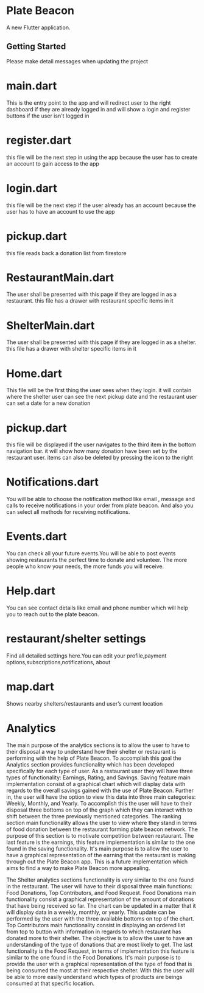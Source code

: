 # Plate Beacon

A new Flutter application.

## Getting Started

Please make detail messages when updating the project
# main.dart
This is the entry point to the app and will redirect user to the right dashboard if they are already logged in and will show a login and register buttons if the user isn't logged in

# register.dart
this file will be the next step in using the app because the user has to create an account to gain access to the app

# login.dart
this file will be the next step if the user already has an account because the user has to have an account to use the app

# pickup.dart
this file reads back a donation list from firestore 

# RestaurantMain.dart
The user shall be presented with this page if they are logged in as a restaurant. this file has a drawer with restaurant specific items in it

# ShelterMain.dart
The user shall be presented with this page if they are logged in as a shelter. this file has a drawer with shelter specific items in it

# Home.dart
This file will be the first thing the user sees when they login. it will contain where the shelter user can see the next pickup date and the restaurant user can set a date for a new donation

# pickup.dart
this file will be displayed if the user navigates to the third item in the bottom navigation bar. it will show how many donation have been set by the restaurant user. items can also be deleted by pressing the icon to the right

# Notifications.dart
You will be able to choose the notification method like email , message and calls to receive notifications in your order from plate beacon.
And also you can select all methods for receiving notifications.

# Events.dart
You can check all your future events.You will be able to post events showing restaurants the perfect time to donate and volunteer.
The more people who know your needs, the more funds you will receive.

# Help.dart
You can see contact details like email and phone number which will help you to reach out to the plate beacon.

# restaurant/shelter settings
Find all detailed settings here.You can edit your profile,payment options,subscriptions,notifications, about

# map.dart
Shows nearby shelters/restaurants and user’s current location

# Analytics
The main purpose of the analytics sections is to allow the user to have to their disposal a way to understand how their shelter or restaurant is performing with the help of Plate Beacon. To accomplish this goal the Analytics section provides functionality which has been developed specifically for each type of user. As a restaurant user they will have three types of functionality: Earnings, Rating, and Savings. Saving feature main implementation consist of a graphical chart which will display data with regards to the overall savings gained with the use of Plate Beacon. Further in, the user will have the option to view this data into three main categories: Weekly, Monthly, and Yearly. To accomplish this the user will have to their disposal three bottoms on top of the graph which they can interact with to shift between the three previously mentioned categories. The ranking section main functionality allows the user to view where they stand in terms of food donation between the restaurant forming plate beacon network. The purpose of this section is to motivate competition between restaurant. The last feature is the earnings, this feature implementation is similar to the one found in the saving functionality. It's main purpose is to allow the user to have a graphical representation of the earning that the restaurant is making through out the Plate Beacon app. This is a future implementation which aims to find a way to make Plate Beacon more appealing.

The Shelter analytics sections functionality is very similar to the one found in the restaurant. The user will have to their disposal three main functions: Food Donations, Top Contributors, and Food Request. Food Donations main functionality consist a graphical representation of the amount of donations that have being received so far. The chart can be updated in a matter that it will display data in a weekly, monthly, or yearly. This update can be performed by the user with the three available bottoms on top of the chart. Top Contributors main functionality consist in displaying an ordered list from top to button with information in regards to which restaurant has donated more to their shelter. The objective is to allow the user to have an understanding of the type of donations that are most likely to get. The last functionality is the Food Request, in terms of implementation this feature is similar to the one found in the Food Donations. It's main purpose is to provide the user with a graphical representation of the type of food that is being consumed the most at their respective shelter. With this the user will be able to more easily understand which types of products are beings consumed at that specific location.

